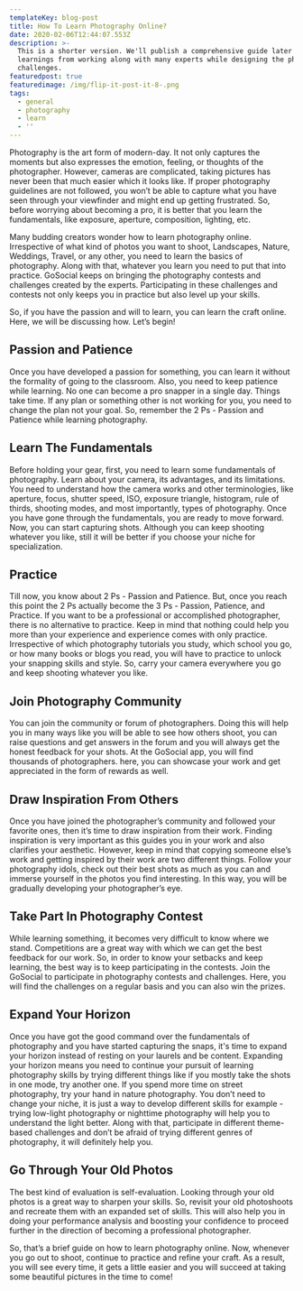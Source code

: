 ```yaml
---
templateKey: blog-post
title: How To Learn Photography Online?
date: 2020-02-06T12:44:07.553Z
description: >-
  This is a shorter version. We'll publish a comprehensive guide later with our
  learnings from working along with many experts while designing the photography
  challenges.
featuredpost: true
featuredimage: /img/flip-it-post-it-8-.png
tags:
  - general
  - photography
  - learn
  - ''
---
```

Photography is the art form of modern-day. It not only captures the moments but also expresses the emotion, feeling, or thoughts of the photographer. However, cameras are complicated, taking pictures has never been that much easier which it looks like. If proper photography guidelines are not followed, you won’t be able to capture what you have seen through your viewfinder and might end up getting frustrated. So, before worrying about becoming a pro, it is better that you learn the fundamentals, like exposure, aperture, composition, lighting, etc.

Many budding creators wonder how to learn photography online. Irrespective of what kind of photos you want to shoot, Landscapes, Nature, Weddings, Travel, or any other, you need to learn the basics of photography. Along with that, whatever you learn you need to put that into practice. GoSocial keeps on bringing the photography contests and challenges created by the experts. Participating in these challenges and contests not only keeps you in practice but also level up your skills.

So, if you have the passion and will to learn, you can learn the craft online. Here, we will be discussing how. Let’s begin!



## Passion and Patience

Once you have developed a passion for something, you can learn it without the formality of going to the classroom. Also, you need to keep patience while learning. No one can become a pro snapper in a single day. Things take time. If any plan or something other is not working for you, you need to change the plan not your goal. So, remember the 2 Ps - Passion and Patience while learning photography.



## Learn The Fundamentals

Before holding your gear, first, you need to learn some fundamentals of photography. Learn about your camera, its advantages, and its limitations. You need to understand how the camera works and other terminologies, like aperture, focus, shutter speed, ISO, exposure triangle, histogram, rule of thirds, shooting modes, and most importantly, types of photography. Once you have gone through the fundamentals, you are ready to move forward. Now, you can start capturing shots. Although you can keep shooting whatever you like, still it will be better if you choose your niche for specialization.



## Practice

Till now, you know about 2 Ps - Passion and Patience. But, once you reach this point the 2 Ps actually become the 3 Ps - Passion, Patience, and Practice. If you want to be a professional or accomplished photographer, there is no alternative to practice. Keep in mind that nothing could help you more than your experience and experience comes with only practice. Irrespective of which photography tutorials you study, which school you go, or how many books or blogs you read, you will have to practice to unlock your snapping skills and style. So, carry your camera everywhere you go and keep shooting whatever you like.



## Join Photography Community

You can join the community or forum of photographers. Doing this will help you in many ways like you will be able to see how others shoot, you can raise questions and get answers in the forum and you will always get the honest feedback for your shots. At the GoSocial app, you will find thousands of photographers. here, you can showcase your work and get appreciated in the form of rewards as well.



## Draw Inspiration From Others

Once you have joined the photographer’s community and followed your favorite ones, then it’s time to draw inspiration from their work. Finding inspiration is very important as this guides you in your work and also clarifies your aesthetic. However, keep in mind that copying someone else’s work and getting inspired by their work are two different things. Follow your photography idols, check out their best shots as much as you can and immerse yourself in the photos you find interesting. In this way, you will be gradually developing your photographer’s eye.



## Take Part In Photography Contest

While learning something, it becomes very difficult to know where we stand. Competitions are a great way with which we can get the best feedback for our work. So, in order to know your setbacks and keep learning, the best way is to keep participating in the contests. Join the GoSocial to participate in photography contests and challenges. Here, you will find the challenges on a regular basis and you can also win the prizes.



## Expand Your Horizon

Once you have got the good command over the fundamentals of photography and you have started capturing the snaps, it's time to expand your horizon instead of resting on your laurels and be content. Expanding your horizon means you need to continue your pursuit of learning photography skills by trying different things like if you mostly take the shots in one mode, try another one. If you spend more time on street photography, try your hand in nature photography. You don’t need to change your niche, it is just a way to develop different skills for example - trying low-light photography or nighttime photography will help you to understand the light better. Along with that, participate in different theme-based challenges and don’t be afraid of trying different genres of photography, it will definitely help you.



## Go Through Your Old Photos

The best kind of evaluation is self-evaluation. Looking through your old photos is a great way to sharpen your skills. So, revisit your old photoshoots and recreate them with an expanded set of skills. This will also help you in doing your performance analysis and boosting your confidence to proceed further in the direction of becoming a professional photographer.



So, that’s a brief guide on how to learn photography online. Now, whenever you go out to shoot, continue to practice and refine your craft. As a result, you will see every time, it gets a little easier and you will succeed at taking some beautiful pictures in the time to come!
